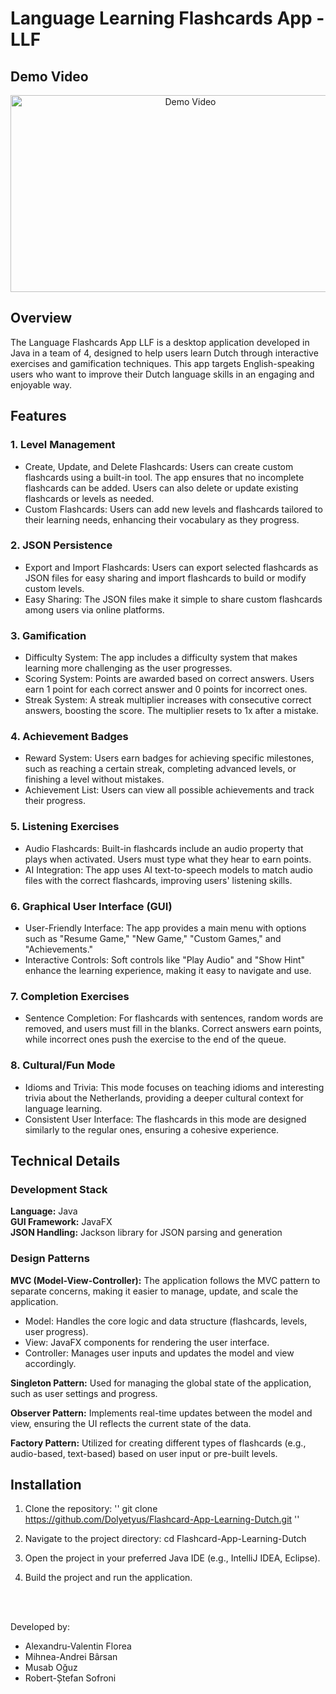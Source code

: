 # Language Learning Flashcards App - LLF

## Demo Video
<p align="center">
  <a href="https://www.youtube.com/watch?v=XFQaZ5vmHfo">
    <img src="https://img.youtube.com/vi/XFQaZ5vmHfo/0.jpg" alt="Demo Video" width="560" height="315">
  </a>
</p>

## Overview
The Language Flashcards App LLF is a desktop application developed in Java in a team of 4, designed to help users learn Dutch through interactive exercises and gamification techniques. This app targets English-speaking users who want to improve their Dutch language skills in an engaging and enjoyable way.

## Features
### 1. Level Management
<ul>
      <li>Create, Update, and Delete Flashcards: Users can create custom flashcards using a built-in tool. The app ensures that no incomplete flashcards can be added. Users can also delete or update existing flashcards or levels as needed.</li>
      <li>Custom Flashcards: Users can add new levels and flashcards tailored to their learning needs, enhancing their vocabulary as they progress.</li>
</ul>

### 2. JSON Persistence
<ul>
      <li>Export and Import Flashcards: Users can export selected flashcards as JSON files for easy sharing and import flashcards to build or modify custom levels.</li>
      <li>Easy Sharing: The JSON files make it simple to share custom flashcards among users via online platforms.</li>
</ul>

### 3. Gamification
<ul>
      <li>Difficulty System: The app includes a difficulty system that makes learning more challenging as the user progresses.</li>
      <li>Scoring System: Points are awarded based on correct answers. Users earn 1 point for each correct answer and 0 points for incorrect ones.</li>
      <li>Streak System: A streak multiplier increases with consecutive correct answers, boosting the score. The multiplier resets to 1x after a mistake.</li>
</ul>

### 4. Achievement Badges
<ul>
      <li>Reward System: Users earn badges for achieving specific milestones, such as reaching a certain streak, completing advanced levels, or finishing a level without mistakes.</li>
      <li>Achievement List: Users can view all possible achievements and track their progress.</li>
</ul>

### 5. Listening Exercises
<ul>
      <li>Audio Flashcards: Built-in flashcards include an audio property that plays when activated. Users must type what they hear to earn points.</li>
      <li>AI Integration: The app uses AI text-to-speech models to match audio files with the correct flashcards, improving users' listening skills.</li>
</ul>

### 6. Graphical User Interface (GUI)
<ul>
      <li>User-Friendly Interface: The app provides a main menu with options such as "Resume Game," "New Game," "Custom Games," and "Achievements."</li>
      <li>Interactive Controls: Soft controls like "Play Audio" and "Show Hint" enhance the learning experience, making it easy to navigate and use.</li>
</ul>

### 7. Completion Exercises
<ul>
      <li>Sentence Completion: For flashcards with sentences, random words are removed, and users must fill in the blanks. Correct answers earn points, while incorrect ones push the exercise to the end of the queue.</li>
</ul>

### 8. Cultural/Fun Mode
<ul>
      <li>Idioms and Trivia: This mode focuses on teaching idioms and interesting trivia about the Netherlands, providing a deeper cultural context for language learning.</li>
      <li>Consistent User Interface: The flashcards in this mode are designed similarly to the regular ones, ensuring a cohesive experience.</li>
</ul>

## Technical Details
### Development Stack
**Language:** Java </br>
**GUI Framework:** JavaFX </br>
**JSON Handling:** Jackson library for JSON parsing and generation </br>

### Design Patterns
**MVC (Model-View-Controller):** The application follows the MVC pattern to separate concerns, making it easier to manage, update, and scale the application.

<ul>
      <li>Model: Handles the core logic and data structure (flashcards, levels, user progress).</li>
      <li>View: JavaFX components for rendering the user interface.</li>
      <li>Controller: Manages user inputs and updates the model and view accordingly.</li>
</ul>

**Singleton Pattern:** Used for managing the global state of the application, such as user settings and progress.

**Observer Pattern:** Implements real-time updates between the model and view, ensuring the UI reflects the current state of the data.

**Factory Pattern:** Utilized for creating different types of flashcards (e.g., audio-based, text-based) based on user input or pre-built levels.


## Installation
1. Clone the repository:
'' git clone https://github.com/Dolyetyus/Flashcard-App-Learning-Dutch.git ''

2. Navigate to the project directory:
cd Flashcard-App-Learning-Dutch

3. Open the project in your preferred Java IDE (e.g., IntelliJ IDEA, Eclipse).
   
4. Build the project and run the application.

</br>
</br>

Developed by:
<ul>
      <li>Alexandru-Valentin Florea </li>
      <li>Mihnea-Andrei Bârsan</li>
      <li>Musab Oğuz</li>
      <li>Robert-Ștefan Sofroni</li>
</ul>
